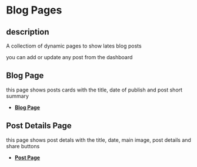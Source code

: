 # Blog Pages

## description

A collectiom of dynamic pages to show lates blog posts

you can add or update any post from the dashboard

## Blog Page

this page shows posts cards with the title, date of publish and post short summary

- [**Blog Page**](https://insurance-client.inovola-stage.com/blog)

## Post Details Page

this page shows post detals with the title, date, main image, post details and share buttons

- [**Post Page**](https://insurance-client.inovola-stage.com/BlogDetails/1)
